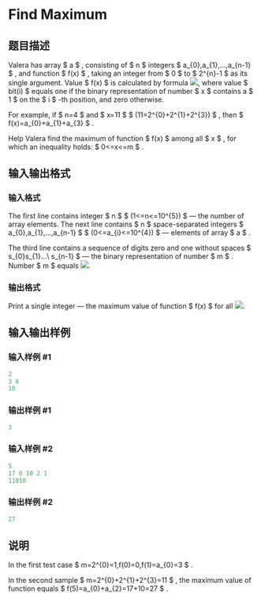 # Find Maximum

## 题目描述

Valera has array $ a $ , consisting of $ n $ integers $ a_{0},a_{1},...,a_{n-1} $ , and function $ f(x) $ , taking an integer from $ 0 $ to $ 2^{n}-1 $ as its single argument. Value $ f(x) $ is calculated by formula ![](https://cdn.luogu.com.cn/upload/vjudge_pic/CF353C/2d1158f9de1246a847b9fe5203ac724e0876623b.png), where value $ bit(i) $ equals one if the binary representation of number $ x $ contains a $ 1 $ on the $ i $ -th position, and zero otherwise.

For example, if $ n=4 $ and $ x=11 $ $ (11=2^{0}+2^{1}+2^{3}) $ , then $ f(x)=a_{0}+a_{1}+a_{3} $ .

Help Valera find the maximum of function $ f(x) $ among all $ x $ , for which an inequality holds: $ 0<=x<=m $ .

## 输入输出格式

### 输入格式

The first line contains integer $ n $ $ (1<=n<=10^{5}) $ — the number of array elements. The next line contains $ n $ space-separated integers $ a_{0},a_{1},...,a_{n-1} $ $ (0<=a_{i}<=10^{4}) $ — elements of array $ a $ .

The third line contains a sequence of digits zero and one without spaces $ s_{0}s_{1}...\ s_{n-1} $ — the binary representation of number $ m $ . Number $ m $ equals ![](https://cdn.luogu.com.cn/upload/vjudge_pic/CF353C/7a96ec362fe128b654b6ff3f5588705fa618307b.png).

### 输出格式

Print a single integer — the maximum value of function $ f(x) $ for all ![](https://cdn.luogu.com.cn/upload/vjudge_pic/CF353C/e1bc2bb8d390260389d985f9ba108f6f4e0dc876.png).

## 输入输出样例

### 输入样例 #1

```cpp
2
3 8
10

```
### 输出样例 #1

```cpp
3

```
### 输入样例 #2

```cpp
5
17 0 10 2 1
11010

```
### 输出样例 #2

```cpp
27

```
## 说明

In the first test case $ m=2^{0}=1,f(0)=0,f(1)=a_{0}=3 $ .

In the second sample $ m=2^{0}+2^{1}+2^{3}=11 $ , the maximum value of function equals $ f(5)=a_{0}+a_{2}=17+10=27 $ .

